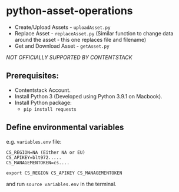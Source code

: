 # python-asset-operations
* Create/Upload Assets - `uploadAsset.py`
* Replace Asset - `replaceAsset.py` (Similar function to change data around the asset - this one replaces file and filename)
* Get and Download Asset - `getAsset.py`

*NOT OFFICIALLY SUPPORTED BY CONTENTSTACK*

## Prerequisites:
* Contentstack Account.
* Install Python 3 (Developed using Python 3.9.1 on Macbook).
* Install Python package:
  * `pip install requests`

## Define environmental variables
e.g. `variables.env` file:
```
CS_REGION=NA (Either NA or EU)
CS_APIKEY=blt972.....
CS_MANAGEMENTOKEN=cs....

export CS_REGION CS_APIKEY CS_MANAGEMENTOKEN
```
and run `source variables.env` in the terminal.

